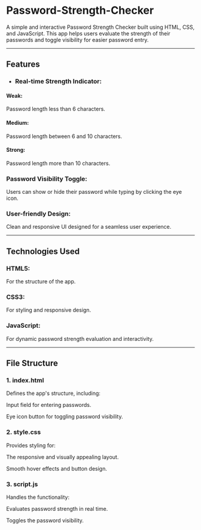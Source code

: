 # Password-Strength-Checker

A simple and interactive Password Strength Checker built using HTML, CSS, and JavaScript. This app helps users evaluate the strength of their passwords and toggle visibility for easier password entry.


---

## Features

- ### Real-time Strength Indicator:

#### Weak: 
Password length less than 6 characters.

#### Medium:
 Password length between 6 and 10 characters.

#### Strong:
 Password length more than 10 characters.


### Password Visibility Toggle:
 Users can show or hide their password while typing by clicking the eye icon.

### User-friendly Design:
 Clean and responsive UI designed for a seamless user experience.



---

## Technologies Used

### HTML5: 
For the structure of the app.

### CSS3:
 For styling and responsive design.

### JavaScript:
 For dynamic password strength evaluation and interactivity.



---

## File Structure

### 1. index.html

Defines the app's structure, including:

Input field for entering passwords.

Eye icon button for toggling password visibility.


### 2. style.css

Provides styling for:

The responsive and visually appealing layout.

Smooth hover effects and button design.


### 3. script.js

Handles the functionality:

Evaluates password strength in real time.

Toggles the password visibility.